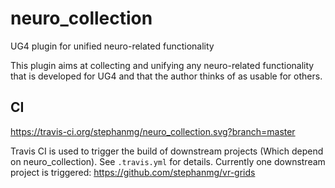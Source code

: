 # neuro_collection
UG4 plugin for unified neuro-related functionality

This plugin aims at collecting and unifying any neuro-related functionality that is developed for UG4 and that the author thinks of as usable for others.

## CI

https://travis-ci.org/stephanmg/neuro_collection.svg?branch=master

Travis CI is used to trigger the build of downstream projects (Which depend on neuro_collection). See `.travis.yml` for details.
Currently one downstream project is triggered: https://github.com/stephanmg/vr-grids
